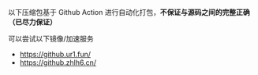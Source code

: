 以下压缩包基于 Github Action 进行自动化打包，**不保证与源码之间的完整正确（已尽力保证）**

可以尝试以下镜像/加速服务

- https://github.ur1.fun/
- https://github.zhlh6.cn/
